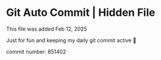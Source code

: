 # Git Auto Commit | Hidden File

This file was added Feb 12, 2025

Just for fun and keeping my daily git commit active 🤪

commit number: 851402
